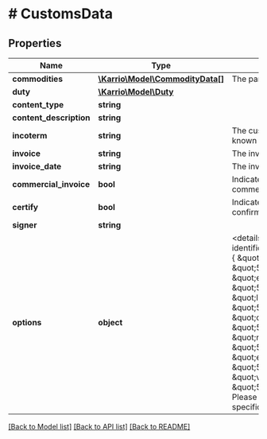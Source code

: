 # # CustomsData

## Properties

Name | Type | Description | Notes
------------ | ------------- | ------------- | -------------
**commodities** | [**\Karrio\Model\CommodityData[]**](CommodityData.md) | The parcel content items |
**duty** | [**\Karrio\Model\Duty**](Duty.md) |  | [optional]
**content_type** | **string** |  | [optional]
**content_description** | **string** |  | [optional]
**incoterm** | **string** | The customs &#39;term of trade&#39; also known as &#39;incoterm&#39; | [optional]
**invoice** | **string** | The invoice reference number | [optional]
**invoice_date** | **string** | The invoice date | [optional]
**commercial_invoice** | **bool** | Indicates if the shipment is commercial | [optional]
**certify** | **bool** | Indicate that signer certified confirmed all | [optional]
**signer** | **string** |  | [optional]
**options** | **object** | &lt;details&gt; &lt;summary&gt;Customs identification options.&lt;/summary&gt;  &#x60;&#x60;&#x60; {     \&quot;aes\&quot;: \&quot;5218487281\&quot;,     \&quot;eel_pfc\&quot;: \&quot;5218487281\&quot;,     \&quot;license_number\&quot;: \&quot;5218487281\&quot;,     \&quot;certificate_number\&quot;: \&quot;5218487281\&quot;,     \&quot;nip_number\&quot;: \&quot;5218487281\&quot;,     \&quot;eori_number\&quot;: \&quot;5218487281\&quot;,     \&quot;vat_registration_number\&quot;: \&quot;5218487281\&quot;, } &#x60;&#x60;&#x60;  Please check the docs for carrier specific options. &lt;/details&gt; | [optional]

[[Back to Model list]](../../README.md#models) [[Back to API list]](../../README.md#endpoints) [[Back to README]](../../README.md)
